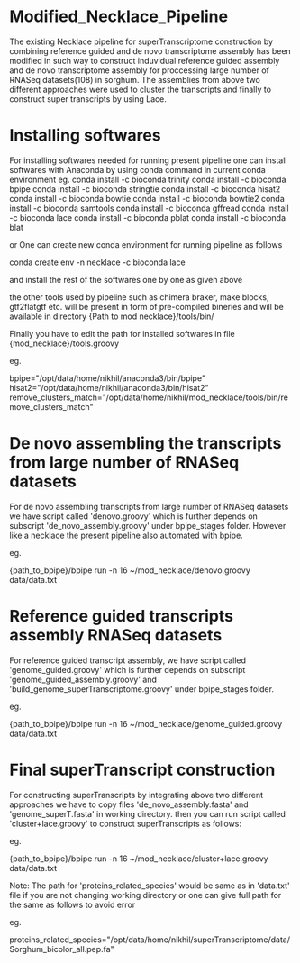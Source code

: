 # Modified_Necklace_Pipeline

The existing Necklace pipeline for superTranscriptome construction by combining reference guided and de novo transcriptome assembly has been modified in such way to construct induvidual reference guided assembly and de novo transcriptome assembly for proccessing large number of RNASeq datasets(108) in sorghum. The assemblies from above two different approaches were used to cluster the transcripts and finally to construct super transcripts by using Lace.

# Installing softwares
For installing softwares needed for running present pipeline one can install softwares with Anaconda by using conda command in current conda environment 
eg.
conda install -c bioconda trinity
conda install -c bioconda bpipe
conda install -c bioconda stringtie
conda install -c bioconda hisat2
conda install -c bioconda bowtie
conda install -c bioconda bowtie2
conda install -c bioconda samtools
conda install -c bioconda gffread
conda install -c bioconda lace
conda install -c bioconda pblat
conda install -c bioconda blat


or 
One can create new conda environment for running pipeline as follows 

conda create env -n necklace -c bioconda lace

and install the rest of the softwares one by one  as given above

the other tools used by pipeline such as chimera braker, make blocks, gtf2flatgtf etc. will be present in form of pre-compiled bineries and will be available in directory {Path to mod necklace}/tools/bin/

Finally you have to edit the path for installed softwares in file {mod_necklace}/tools.groovy 

eg.

bpipe="/opt/data/home/nikhil/anaconda3/bin/bpipe"
hisat2="/opt/data/home/nikhil/anaconda3/bin/hisat2"
remove_clusters_match="/opt/data/home/nikhil/mod_necklace/tools/bin/remove_clusters_match"


# De novo assembling the transcripts from large number of RNASeq datasets
For de novo assembling transcripts from large number of RNASeq datasets we have script called 'denovo.groovy' which is further depends on subscript 'de_novo_assembly.groovy' under bpipe_stages folder. However like a necklace the present pipeline also automated with bpipe.

eg.

{path_to_bpipe}/bpipe run -n 16 ~/mod_necklace/denovo.groovy data/data.txt

# Reference guided transcripts assembly RNASeq datasets
For reference guided transcript assembly, we have script called 'genome_guided.groovy' which is further depends on subscript 'genome_guided_assembly.groovy' and 'build_genome_superTranscriptome.groovy' under bpipe_stages folder. 

eg.

{path_to_bpipe}/bpipe run -n 16 ~/mod_necklace/genome_guided.groovy data/data.txt

# Final superTranscript construction 
For constructing superTranscripts by integrating above two different approaches we have to copy files 'de_novo_assembly.fasta' and 'genome_superT.fasta' in working directory. then you can run script called 'cluster+lace.groovy' to construct superTranscripts as follows:

eg.

{path_to_bpipe}/bpipe run -n 16 ~/mod_necklace/cluster+lace.groovy data/data.txt

Note:
The path for 'proteins_related_species' would be same as in 'data.txt' file if you are not changing working directory or one can give full path for the same as follows to avoid error

eg.

proteins_related_species="/opt/data/home/nikhil/superTranscriptome/data/Sorghum_bicolor_all.pep.fa"


